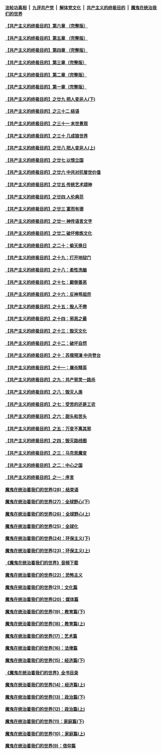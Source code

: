 

####  [法轮功真相](../../../../basic/blob/master/README.md?t=07052102) &nbsp;|&nbsp; [九评共产党](../../../../9ping.md/blob/master/README.md?t=07052102) &nbsp;|&nbsp; [解体党文化](../../../../jtdwh.md/blob/master/README.md?t=07052102)  &nbsp;|&nbsp; [共产主义的终极目的](../../../../gczydzjmd.md/blob/master/README.md?t=07052102) &nbsp;|&nbsp; [魔鬼在统治我们的世界](../../../../mgztzwmdsj.md/blob/master/README.md?t=07052102) 

#### [【共产主义的终极目的】第六章 （完整版）](../pages/nsc422/n11428913.md?t=07052102) 

#### [【共产主义的终极目的】第五章 （完整版）](../pages/nsc422/n11428912.md?t=07052102) 

#### [【共产主义的终极目的】第四章 （完整版）](../pages/nsc422/n11428907.md?t=07052102) 

#### [【共产主义的终极目的】第三章（完整版）](../pages/nsc422/n11428848.md?t=07052102) 

#### [【共产主义的终极目的】第二章（完整版）](../pages/nsc422/n11428831.md?t=07052102) 

#### [【共产主义的终极目的】第一章（完整版）](../pages/nsc422/n11417651.md?t=07052102) 

#### [【共产主义的终极目的】之廿九 把人变非人(下)](../pages/nsc422/n11344140.md?t=07052102) 

#### [【共产主义的终极目的】之三十二 结语](../pages/nsc422/n11360535.md?t=07052102) 

#### [【共产主义的终极目的】之三十一 末世景观](../pages/nsc422/n11351129.md?t=07052102) 

#### [【共产主义的终极目的】之三十 几成狼世界](../pages/nsc422/n11348280.md?t=07052102) 

#### [【共产主义的终极目的】之廿八 把人变非人(上)](../pages/nsc422/n11340492.md?t=07052102) 

#### [【共产主义的终极目的】之廿七 以恨立国](../pages/nsc422/n11336944.md?t=07052102) 

#### [【共产主义的终极目的】之廿六 中共对抗普世价值](../pages/nsc422/n11324785.md?t=07052102) 

#### [【共产主义的终极目的】之廿五 传统艺术颂神](../pages/nsc422/n11296396.md?t=07052102) 

#### [【共产主义的终极目的】之廿四 人伦典范](../pages/nsc422/n11296397.md?t=07052102) 

#### [【共产主义的终极目的】之廿三 富而有德](../pages/nsc422/n11283598.md?t=07052102) 

#### [【共产主义的终极目的】之廿一 神传语言文字](../pages/nsc422/n11263265.md?t=07052102) 

#### [【共产主义的终极目的】之廿二 破坏修炼文化](../pages/nsc422/n11245728.md?t=07052102) 

#### [【共产主义的终极目的】之二十：偷天换日](../pages/nsc422/n11238846.md?t=07052102) 

#### [【共产主义的终极目的】之十九：打开地狱门](../pages/nsc422/n11206376.md?t=07052102) 

#### [【共产主义的终极目的】之十八：柔性洗脑](../pages/nsc422/n11199994.md?t=07052102) 

#### [【共产主义的终极目的】之十七：颠倒善恶](../pages/nsc422/n11179782.md?t=07052102) 

#### [【共产主义的终极目的】之十六：反神骂祖宗](../pages/nsc422/n11166798.md?t=07052102) 

#### [【共产主义的终极目的】之十五：毁人不倦](../pages/nsc422/n11166792.md?t=07052102) 

#### [【共产主义的终极目的】之十四：邪恶之最](../pages/nsc422/n11150249.md?t=07052102) 

#### [【共产主义的终极目的】之十三：毁灭文化](../pages/nsc422/n11135227.md?t=07052102) 

#### [【共产主义的终极目的】之十二：破坏自然](../pages/nsc422/n11135214.md?t=07052102) 

#### [【共产主义的终极目的】之十：苏俄预演 中共登台](../pages/nsc422/n11118424.md?t=07052102) 

#### [【共产主义的终极目的】之十一：屠杀精英](../pages/nsc422/n11118442.md?t=07052102) 

#### [【共产主义的终极目的】之九：共产邪灵一路杀](../pages/nsc422/n11114139.md?t=07052102) 

#### [【共产主义的终极目的】之八：毁灭人类](../pages/nsc422/n11108503.md?t=07052102) 

#### [【共产主义的终极目的】之七：受苦的还是工农](../pages/nsc422/n11101809.md?t=07052102) 

#### [【共产主义的终极目的】之六：甜头和苦头](../pages/nsc422/n11096971.md?t=07052102) 

#### [【共产主义的终极目的】之五：万变不离其邪](../pages/nsc422/n11091285.md?t=07052102) 

#### [【共产主义的终极目的】之四：毁灭路线图](../pages/nsc422/n11086284.md?t=07052102) 

#### [【共产主义的终极目的】之三：马克思魔变](../pages/nsc422/n11061941.md?t=07052102) 

#### [【共产主义的终极目的】之二：中心之国](../pages/nsc422/n11047728.md?t=07052102) 

#### [【共产主义的终极目的】之一：序言](../pages/nsc422/n11086077.md?t=07052102) 

#### [魔鬼在统治着我们的世界(28)：结束语](../pages/nsc422/n10936246.md?t=07052102) 

#### [魔鬼在统治着我们的世界(27)：全球野心(下)](../pages/nsc422/n10928319.md?t=07052102) 

#### [魔鬼在统治着我们的世界(26)：全球野心(上)](../pages/nsc422/n10900318.md?t=07052102) 

#### [魔鬼在统治着我们的世界(25)：全球化](../pages/nsc422/n10788205.md?t=07052102) 

#### [魔鬼在统治着我们的世界(24)：环保主义(下)](../pages/nsc422/n10695307.md?t=07052102) 

#### [魔鬼在统治着我们的世界(23)：环保主义(上)](../pages/nsc422/n10688613.md?t=07052102) 

#### [《魔鬼在统治着我们的世界》音频下载](../pages/nsc422/n10635553.md?t=07052102) 

#### [魔鬼在统治着我们的世界(22)：恐怖主义](../pages/nsc422/n10614727.md?t=07052102) 

#### [魔鬼在统治着我们的世界(21)：文化篇](../pages/nsc422/n10597706.md?t=07052102) 

#### [魔鬼在统治着我们的世界(20)：媒体篇](../pages/nsc422/n10586579.md?t=07052102) 

#### [魔鬼在统治着我们的世界(19)：教育篇(下)](../pages/nsc422/n10564808.md?t=07052102) 

#### [魔鬼在统治着我们的世界(18)：教育篇(上)](../pages/nsc422/n10526970.md?t=07052102) 

#### [魔鬼在统治着我们的世界(17)：艺术篇](../pages/nsc422/n10499093.md?t=07052102) 

#### [魔鬼在统治着我们的世界(16)：法律篇](../pages/nsc422/n10485969.md?t=07052102) 

#### [魔鬼在统治着我们的世界(15)：经济篇(下)](../pages/nsc422/n10469975.md?t=07052102) 

#### [《魔鬼在统治着我们的世界》全书目录](../pages/nsc422/n10464261.md?t=07052102) 

#### [魔鬼在统治着我们的世界(14)：经济篇(上)](../pages/nsc422/n10457370.md?t=07052102) 

#### [魔鬼在统治着我们的世界(13)：政治篇(下)](../pages/nsc422/n10448270.md?t=07052102) 

#### [魔鬼在统治着我们的世界(12)：政治篇(上)](../pages/nsc422/n10444576.md?t=07052102) 

#### [魔鬼在统治着我们的世界(11)：家庭篇(下)](../pages/nsc422/n10440961.md?t=07052102) 

#### [魔鬼在统治着我们的世界(10)：家庭篇(上)](../pages/nsc422/n10435448.md?t=07052102) 

#### [魔鬼在统治着我们的世界(9)：信仰篇](../pages/nsc422/n10432159.md?t=07052102) 

